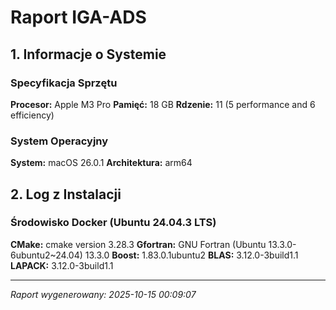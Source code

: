 # Raport IGA-ADS

## 1. Informacje o Systemie

### Specyfikacja Sprzętu

**Procesor:** Apple M3 Pro
**Pamięć:** 18 GB
**Rdzenie:** 11 (5 performance and 6 efficiency)

### System Operacyjny

**System:** macOS 26.0.1
**Architektura:** arm64

## 2. Log z Instalacji

### Środowisko Docker (Ubuntu 24.04.3 LTS)

**CMake:** cmake version 3.28.3
**Gfortran:** GNU Fortran (Ubuntu 13.3.0-6ubuntu2~24.04) 13.3.0
**Boost:** 1.83.0.1ubuntu2
**BLAS:** 3.12.0-3build1.1
**LAPACK:** 3.12.0-3build1.1

---

*Raport wygenerowany: 2025-10-15 00:09:07*
